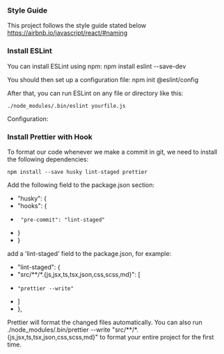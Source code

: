 ### Style Guide

This project follows the style guide stated below
https://airbnb.io/javascript/react/#naming

### Install ESLint 

You can install ESLint using npm:  npm install eslint --save-dev

You should then set up a configuration file: npm init @eslint/config

After that, you can run ESLint on any file or directory like this:

    ./node_modules/.bin/eslint yourfile.js

Configuration:

### Install Prettier with Hook

To format our code whenever we make a commit in git, we need to install the following dependencies:

    npm install --save husky lint-staged prettier

Add the following field to the package.json section:

+  "husky": {
+    "hooks": {
+      "pre-commit": "lint-staged"
+    }
+  }

add a 'lint-staged' field to the package.json, for example:

+ "lint-staged": {
+   "src/**/*.{js,jsx,ts,tsx,json,css,scss,md}": [
+     "prettier --write"
+   ]
+ },

Prettier will format the changed files automatically. You can also run ./node_modules/.bin/prettier --write 
"src/**/*.{js,jsx,ts,tsx,json,css,scss,md}" to format your entire project for the first time.

